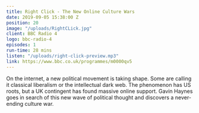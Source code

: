 ```yaml
---
title: Right Click - The New Online Culture Wars
date: 2019-09-05 15:38:00 Z
position: 20
image: "/uploads/RightCLick.jpg"
client: BBC Radio 4
logo: bbc-radio-4
episodes: 1
run-time: 28 mins
listen: "/uploads/right-click-preview.mp3"
link: https://www.bbc.co.uk/programmes/m0000qv5
---
```


On the internet, a new political movement is taking shape. Some are calling it classical liberalism or the intellectual dark web. The phenomenon has US roots, but a UK contingent has found massive online support. Gavin Haynes goes in search of this new wave of political thought and discovers a never-ending culture war.